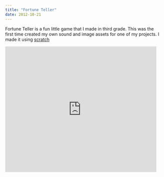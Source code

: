 ```yaml
---
title: "Fortune Teller"
date: 2012-10-21
---
```

Fortune Teller is a fun little game that I made in third grade. This was the first time created my own sound and image assets for one of my projects. I made it using [scratch](https://scratch.mit.edu/about)

<iframe src="https://scratch.mit.edu/projects/2849990/embed" allowtransparency="true" width="485" height="402" frameborder="0" scrolling="no" allowfullscreen></iframe>